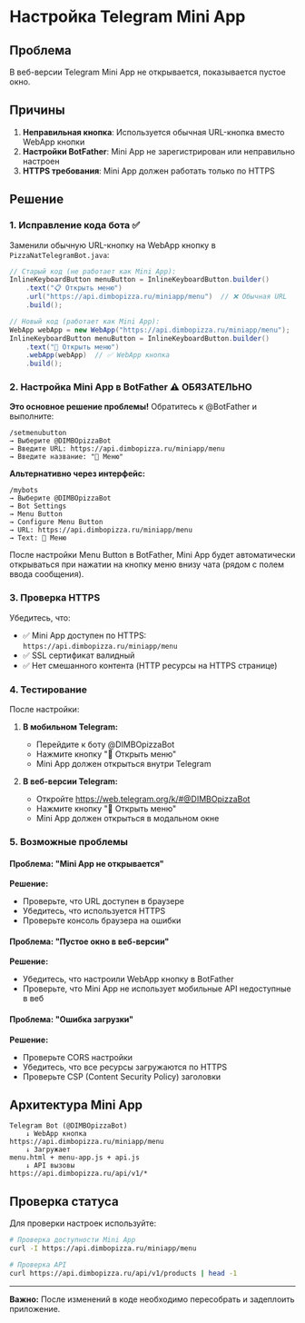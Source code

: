 # Настройка Telegram Mini App

## Проблема
В веб-версии Telegram Mini App не открывается, показывается пустое окно.

## Причины
1. **Неправильная кнопка**: Используется обычная URL-кнопка вместо WebApp кнопки
2. **Настройки BotFather**: Mini App не зарегистрирован или неправильно настроен
3. **HTTPS требования**: Mini App должен работать только по HTTPS

## Решение

### 1. Исправление кода бота ✅
Заменили обычную URL-кнопку на WebApp кнопку в `PizzaNatTelegramBot.java`:

```java
// Старый код (не работает как Mini App):
InlineKeyboardButton menuButton = InlineKeyboardButton.builder()
    .text("📋 Открыть меню")
    .url("https://api.dimbopizza.ru/miniapp/menu")  // ❌ Обычная URL
    .build();

// Новый код (работает как Mini App):
WebApp webApp = new WebApp("https://api.dimbopizza.ru/miniapp/menu");
InlineKeyboardButton menuButton = InlineKeyboardButton.builder()
    .text("🍕 Открыть меню")
    .webApp(webApp)  // ✅ WebApp кнопка
    .build();
```

### 2. Настройка Mini App в BotFather ⚠️ ОБЯЗАТЕЛЬНО

**Это основное решение проблемы!** Обратитесь к @BotFather и выполните:

```
/setmenubutton
→ Выберите @DIMBOpizzaBot  
→ Введите URL: https://api.dimbopizza.ru/miniapp/menu
→ Введите название: "🍕 Меню"
```

**Альтернативно через интерфейс:**
```
/mybots
→ Выберите @DIMBOpizzaBot
→ Bot Settings  
→ Menu Button
→ Configure Menu Button
→ URL: https://api.dimbopizza.ru/miniapp/menu
→ Text: 🍕 Меню
```

После настройки Menu Button в BotFather, Mini App будет автоматически открываться при нажатии на кнопку меню внизу чата (рядом с полем ввода сообщения).

### 3. Проверка HTTPS

Убедитесь, что:
- ✅ Mini App доступен по HTTPS: `https://api.dimbopizza.ru/miniapp/menu`
- ✅ SSL сертификат валидный
- ✅ Нет смешанного контента (HTTP ресурсы на HTTPS странице)

### 4. Тестирование

После настройки:

1. **В мобильном Telegram:**
   - Перейдите к боту @DIMBOpizzaBot
   - Нажмите кнопку "🍕 Открыть меню"
   - Mini App должен открыться внутри Telegram

2. **В веб-версии Telegram:**
   - Откройте https://web.telegram.org/k/#@DIMBOpizzaBot
   - Нажмите кнопку "🍕 Открыть меню"
   - Mini App должен открыться в модальном окне

### 5. Возможные проблемы

#### Проблема: "Mini App не открывается"
**Решение:**
- Проверьте, что URL доступен в браузере
- Убедитесь, что используется HTTPS
- Проверьте консоль браузера на ошибки

#### Проблема: "Пустое окно в веб-версии"
**Решение:**
- Убедитесь, что настроили WebApp кнопку в BotFather
- Проверьте, что Mini App не использует мобильные API недоступные в веб

#### Проблема: "Ошибка загрузки"
**Решение:**
- Проверьте CORS настройки
- Убедитесь, что все ресурсы загружаются по HTTPS
- Проверьте CSP (Content Security Policy) заголовки

## Архитектура Mini App

```
Telegram Bot (@DIMBOpizzaBot)
    ↓ WebApp кнопка
https://api.dimbopizza.ru/miniapp/menu
    ↓ Загружает
menu.html + menu-app.js + api.js
    ↓ API вызовы
https://api.dimbopizza.ru/api/v1/*
```

## Проверка статуса

Для проверки настроек используйте:

```bash
# Проверка доступности Mini App
curl -I https://api.dimbopizza.ru/miniapp/menu

# Проверка API
curl https://api.dimbopizza.ru/api/v1/products | head -1
```

---

**Важно:** После изменений в коде необходимо пересобрать и задеплоить приложение.